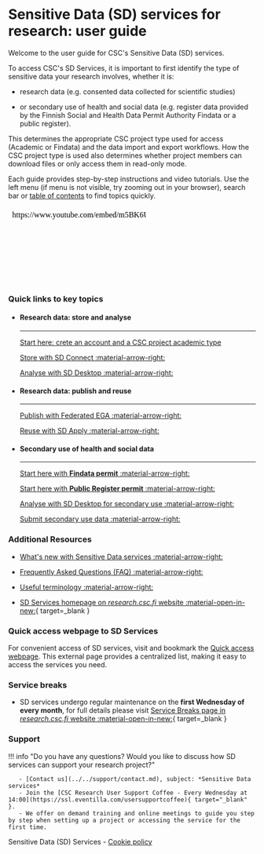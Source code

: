 # Sensitive Data (SD) services for research: user guide

Welcome to the user guide for CSC's Sensitive Data (SD) services.

To access CSC's SD Services, it is important to first identify the type of sensitive data  your research involves, whether it is:

* research data (e.g. consented data collected for scientific studies)
  
* or secondary use of health and social data  (e.g. register data provided by the Finnish Social and Health Data Permit Authority Findata or a public register). 

This determines the appropriate CSC project type used for access (Academic or Findata) and the data import and export workflows. How the CSC project type is used also determines whether project members can download files or only access them in read-only mode. 

Each guide provides step-by-step instructions and video tutorials. Use the left menu (if menu is not visible, try zooming out in your browser), search bar or [table of contents](sd-services-toc.md) to find topics quickly. 


<iframe width="280" height="155" srcdoc="https://www.youtube.com/embed/m5BK6UdWbNg" title="YouTube video player" frameborder="0" allow="accelerometer; autoplay; clipboard-write; encrypted-media; gyroscope; picture-in-picture" allowfullscreen></iframe>


### Quick links to key topics

<div class="grid cards csc-quick-links" markdown>

- #### Research data: store and analyse

    ---

    [Start here: crete an account and a CSC project academic type](sd-access.md)

    [Store with SD Connect :material-arrow-right:](sd_connect.md)

    [Analyse with SD Desktop :material-arrow-right:](sd_desktop.md)


- #### Research data: publish and reuse 

    ---

    [Publish with Federated EGA :material-arrow-right:](federatedega.md)

    [Reuse with SD Apply :material-arrow-right:](sd-apply.md)


- #### Secondary use of health and social data

    ---

    [Start here with **Findata permit** :material-arrow-right:](findata-permit.md)

    [Start here with **Public Register permit** :material-arrow-right:](single-register-permit.md)

    [Analyse with SD Desktop for secondary use :material-arrow-right:](sd-desktop-audited.md)

    [Submit secondary use data :material-arrow-right:](single-register-submission.md)

</div>

### Additional Resources

- [What's new with Sensitive Data services :material-arrow-right:](../../support/wn/data-new.md)

- [Frequently Asked Questions (FAQ) :material-arrow-right:](../../support/faq/index.md)

- [Useful terminology :material-arrow-right:](sd-terminology.md)

- [SD Services homepage on _research.csc.fi_ website :material-open-in-new:](https://research.csc.fi/sensitive-data-services-for-research/){ target=_blank }

### Quick access webpage to SD Services

For convenient access of SD services, visit and bookmark the [Quick access webpage](https://research.csc.fi/sensitive-data/sensitive-data-sd-services-for-research/links-to-services/). This external page provides a centralized list, making it easy to access the services you need.


### Service breaks

* SD services undergo regular maintenance on the **first Wednesday of every month**, for full details please visit [Service Breaks page in _research.csc.fi_ website :material-open-in-new:](https://research.csc.fi/service-breaks){ target=_blank }


### Support

!!! info "Do you have any questions? Would you like to discuss how SD services can support your research project?"

       - [Contact us](../../support/contact.md), subject: *Sensitive Data services*
       - Join the [CSC Research User Support Coffee - Every Wednesday at 14:00](https://ssl.eventilla.com/usersupportcoffee){ target="_blank" }.
       - We offer on demand training and online meetings to guide you step by step when setting up a project or accessing the service for the first time.


Sensitive Data (SD) Services - [Cookie policy](sd-cookie-policy.md)
